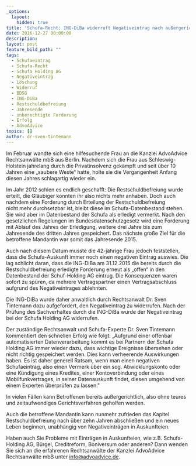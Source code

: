 ```yaml
---
_options:
  layout:
    hidden: true
title: 'Schufa-Recht: ING-DiBa widerruft Negativeintrag nach außergerichtlichem Schreiben'
date: 2016-12-27 00:00:00
description:
layout: post
feature_bild_path: ""
tags:
  - Schufaeintrag
  - Schufa-Recht
  - Schufa Holding AG
  - Negativeintrag
  - Löschung
  - Widerruf
  - BDSG
  - ING-DiBa
  - Restschuldbefreiung
  - Jahresende
  - unberechtigte Forderung
  - Erfolg
  - AdvoAdvice
topics: []
author: dr-sven-tintemann
---
```



Im Februar wandte sich eine hilfesuchende Frau an die Kanzlei AdvoAdvice Rechtsanwälte mbB aus Berlin. Nachdem sich die Frau aus Schleswig-Holstein jahrelang durch die Privatinsolvenz gekämpft und seit über 10 Jahren eine „saubere Weste“ hatte, holte sie die Vergangenheit Anfang diesen Jahres schlagartig wieder ein.

Im Jahr 2012 schien es endlich geschafft: Die Restschuldbefreiung wurde erteilt, die Gläubiger konnten ihr also nichts mehr anhaben. Doch auch nachdem eine Forderung durch Erteilung der Restschuldbefreiung nicht mehr durchsetzbar ist, bleibt diese im Schufa-Datenbestand stehen. Sie wird aber im Datenbestand der Schufa als erledigt vermerkt. Nach den gesetzlichen Regelungen im Bundesdatenschutzgesetz wird eine Forderung mit Ablauf des Jahres der Erledigung, weitere drei Jahre bis zum Jahresende des dritten Jahres gespeichert. Das nächste große Ziel für die betroffene Mandantin war somit das Jahresende 2015.

Auch nach diesem Datum musste die 42-jährige Frau jedoch feststellen, dass die Schufa-Auskunft immer noch einen negativen Eintrag auswies. Die lag schlicht daran, dass die ING-DiBa am 31.12.2015 die bereits durch die Restschuldbefreiung erledigte Forderung erneut als „offen“ in den Datenbestand der Schuf-Holding AG eintrug. Die Konsequenzen waren sofort zu spüren, da mehrere Vertragspartner einen Vertragsabschluss aufgrund des Negativeintrages ablehnten.

Die ING-DiBa wurde daher anwaltlich durch Rechtsanwalt Dr. Sven Tintemann dazu aufgefordert, den Negativeintrag zu widerrufen. Nach der Prüfung des Sachverhaltes durch die ING-DiBa wurde der Negativeintrag bei der Schufa Holding AG widerrufen.

Der zuständige Rechtsanwalt und Schufa-Experte Dr. Sven Tintemann kommentiert den schnellen Erfolg wie folgt: „Aufgrund einer offenbar automatisierten Datenverarbeitung kommt es bei Partnern der Schufa Holding AG immer wieder dazu, dass wichtige Ereignisse übersehen oder nicht richtig gespeichert werden. Dies kann verheerende Auswirkungen haben. Es ist daher generell Ratsam, wenn man einen negativen Schufaeintrag, also einen Vermerk über ein sog. Abwicklungskonto oder eine Kündigung eines Kredites, einer Kontoverbindung oder eines Mobilfunkvertrages, in seiner Datenauskunft findet, diesen umgehend von einem Experten überprüfen zu lassen."

In vielen Fällen kann Betroffenen bereits außergerichtlich, also ohne teures und zeitaufwendiges Gerichtsverfahren geholfen werden.

Auch die betroffene Mandantin kann nunmehr zufrieden das Kapitel Restschuldbefreiung nach über zehn Jahren abschließen und ein neues Leben beginnen, unabhängig von Negativeinträgen in Auskunfteien.

Haben auch Sie Probleme mit Einträgen in Auskunfteien, wie z.B. Schufa-Holding AG, Bürgel, Creditreform, Boniversum oder anderen? Dann wenden Sie sich an die erfahrenen Rechtsanwälte der Kanzlei AdvoAdvice Rechtsanwälte mbB unter [info@advoadvice.de](&#109;&#097;&#105;&#108;&#116;&#111;:&#105;&#110;&#102;&#111;&#064;&#097;&#100;&#118;&#111;&#097;&#100;&#118;&#105;&#099;&#101;&#046;&#100;&#101;).